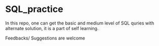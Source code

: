 # SQL_practice


In this repo, one can get the basic and medium level of SQL quries with alternate solution, it is a part of self learning.



Feedbacks/ Suggestions are welcome 

